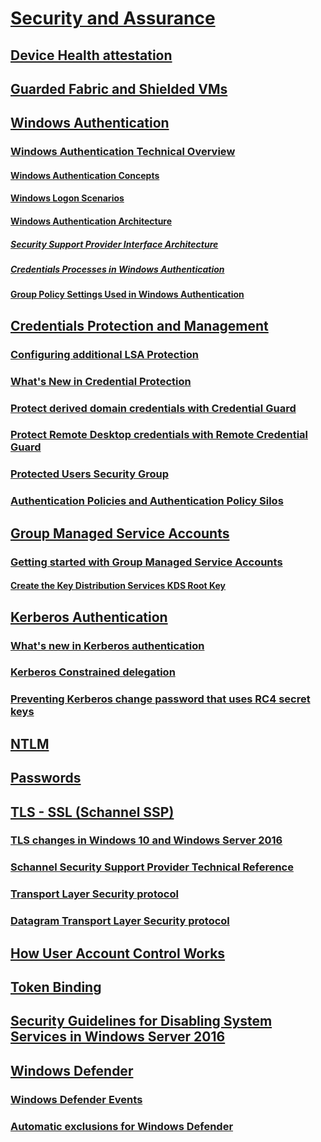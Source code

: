 # [Security and Assurance](security-and-assurance.md)
## [Device Health attestation](device-health-attestation.md)
## [Guarded Fabric and Shielded VMs](https://technet.microsoft.com/windows-server-docs/security/guarded-fabric-shielded-vm/guarded-fabric-and-shielded-vms-top-node)
## [Windows Authentication](windows-authentication/windows-authentication-overview.md)
### [Windows Authentication Technical Overview](windows-authentication/windows-authentication-technical-overview.md)
#### [Windows Authentication Concepts](windows-authentication/windows-authentication-concepts.md)
#### [Windows Logon Scenarios](windows-authentication/windows-logon-scenarios.md)
#### [Windows Authentication Architecture](windows-authentication/windows-authentication-architecture.md)
##### [Security Support Provider Interface Architecture](windows-authentication/security-support-provider-interface-architecture.md)
##### [Credentials Processes in Windows Authentication](windows-authentication/credentials-processes-in-windows-authentication.md)
#### [Group Policy Settings Used in Windows Authentication](windows-authentication/group-policy-settings-used-in-windows-authentication.md)
## [Credentials Protection and Management](credentials-protection-and-management/credentials-protection-and-management.md)
### [Configuring additional LSA Protection](credentials-protection-and-management/configuring-additional-lsa-protection.md)
### [What's New in Credential Protection](credentials-protection-and-management/whats-new-in-credential-protection.md)
### [Protect derived domain credentials with Credential Guard](https://technet.microsoft.com/itpro/windows/keep-secure/credential-guard)
### [Protect Remote Desktop credentials with Remote Credential Guard](https://technet.microsoft.com/itpro/windows/keep-secure/remote-credential-guard)
### [Protected Users Security Group](credentials-protection-and-management/protected-users-security-group.md)
### [Authentication Policies and Authentication Policy Silos](credentials-protection-and-management/authentication-policies-and-authentication-policy-silos.md)
## [Group Managed Service Accounts](group-managed-service-accounts/group-managed-service-accounts-overview.md)
### [Getting started with Group Managed Service Accounts](group-managed-service-accounts/getting-started-with-group-managed-service-accounts.md)
#### [Create the Key Distribution Services KDS Root Key](group-managed-service-accounts/create-the-key-distribution-services-kds-root-key.md)
## [Kerberos Authentication](kerberos/kerberos-authentication-overview.md)
### [What's new in Kerberos authentication](kerberos/whats-new-in-kerberos-authentication.md)
### [Kerberos Constrained delegation](kerberos/kerberos-constrained-delegation-overview.md)
### [Preventing Kerberos change password that uses RC4 secret keys](kerberos/preventing-kerberos-change-password-that-uses-rc4-secret-keys.md)
## [NTLM](kerberos/ntlm-overview.md)
## [Passwords](kerberos/passwords-overview.md)
## [TLS - SSL (Schannel SSP)](tls/tls-ssl-schannel-ssp-overview.md)
### [TLS changes in Windows 10 and Windows Server 2016](tls/tls-schannel-ssp-changes-in-windows-10-and-windows-server-2016.md)
### [Schannel Security Support Provider Technical Reference](tls/schannel-security-support-provider-technical-reference.md)
### [Transport Layer Security protocol](tls/transport-layer-security-protocol.md)
### [Datagram Transport Layer Security protocol](tls/datagram-transport-layer-security-protocol.md)
## [How User Account Control Works](user-account-control/how-user-account-control-works.md)
## [Token Binding](token-binding/introducing-token-binding.md)
## [Security Guidelines for Disabling System Services in Windows Server 2016](https://docs.microsoft.com/en-us/windows-server/security/windows-services/security-guidelines-for-disabling-system-services-in-windows-server-2016.md)
## [Windows Defender](windows-defender/windows-defender-overview-windows-server.md)
### [Windows Defender Events](windows-defender/windows-defender-events.md)
### [Automatic exclusions for Windows Defender](windows-defender/automatic-exclusions-for-windows-defender.md)